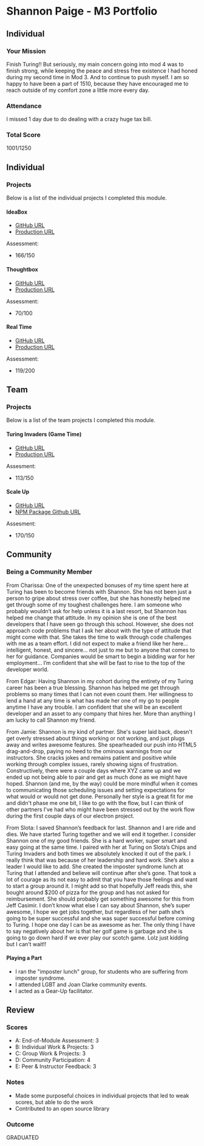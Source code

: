 # Shannon Paige - M3 Portfolio

## Individual

### Your Mission

Finish Turing!! But seriously, my main concern going into mod 4 was to finish strong, while keeping
the peace and stress free existence I had honed during my second time in Mod 3. And to continue to push
myself. I am so happy to have been a part of 1510, because they have encouraged me to reach outside of
my comfort zone a little more every day.
​
### Attendance

I missed 1 day due to do dealing with a crazy huge tax bill.

### Total Score

1001/1250

## Individual

### Projects

Below is a list of the individual projects I completed this module.

#### IdeaBox
* [GitHub URL](https://github.com/ShannonPaige/idea-box)
* [Production URL](https://idea-box-shannon.herokuapp.com/)

Assessment:
* 166/150


#### Thoughtbox

* [GitHub URL](https://github.com/ShannonPaige/thoughtbox)
* [Production URL](https://quiet-ridge-75785.herokuapp.com/dashboard)

Assessment:
* 70/100

#### Real Time

* [GitHub URL](https://github.com/ShannonPaige/real-time)
* [Production URL](https://obscure-castle-51089.herokuapp.com/)

Assessment:
* 119/200

## Team

### Projects

Below is a list of the team projects I completed this module.

#### Turing Invaders (Game Time)

* [GitHub URL](https://github.com/ShannonPaige/turing-invaders)
* [Production URL](http://shannonpaige.github.io/turing-invaders)

Assesment:
* 113/150

#### Scale Up

* [GitHub URL](https://github.com/jecrockett/image_resizer)
* [NPM Package Github URL](https://github.com/jecrockett/dimension_calculator)

Assesment:
* 170/150

## Community

### Being a Community Member

From Charissa:
One of the unexpected bonuses of my time spent here at Turing has been to become friends with Shannon. She has not been just a person to gripe about stress over coffee, but she has honestly helped me get through some of my toughest challenges here.  I am someone who probably wouldn’t ask for help unless it is a last resort, but Shannon has helped me change that attitude.  In my opinion she is one of the best developers that I have seen go through this school. However, she does not approach code problems that I ask her about with the type of attitude that might come with that. She takes the time to walk through code challenges with me as a team effort. I did not expect to make a friend like her here… intelligent, honest, and sincere… not just to me but to anyone that comes to her for guidance. Companies would be smart to begin a bidding war for her employment… I’m confident that she will be fast to rise to the top of the developer world.

From Edgar:
Having Shannon in my cohort during the entirety of my Turing career has been a true blessing. Shannon has helped me get through problems so many times that I can not even count them. Her willingness to lend a hand at any time is what has made her one of my go to people anytime I have any trouble. I am confident that she will be an excellent developer and an asset to any company that hires her. More than anything I am lucky to call Shannon my friend.

From Jamie:
Shannon is my kind of partner. She's super laid back, doesn't get overly stressed about things working or not working, and just plugs away and writes awesome features. She spearheaded our push into HTML5 drag-and-drop, paying no heed to the ominous warnings from our instructors. She cracks jokes and remains patient and positive while working through complex issues, rarely showing signs of frustration. Constructively, there were a couple days where XYZ came up and we ended up not being able to pair and get as much done as we might have hoped. Shannon (and me, by the way) could be more mindful when it comes to communicating those scheduling issues and setting expectations for what would or would not get done. Personally her style is a great fit for me and didn't phase me one bit, I like to go with the flow, but I can think of other partners I've had who might have been stressed out by the work flow during the first couple days of our electron project.

From Slota:
I saved Shannon’s feedback for last. Shannon and I are ride and dies. We have started Turing together and we will end it together. I consider Shannon one of my good friends. She is a hard worker, super smart and easy going at the same time. I paired with her at Turing on Slota’s Chips and Turing Invaders and both times we absolutely knocked it out of the park. I really think that was because of her leadership and hard work. She’s also a leader I would like to add. She created the imposter syndrome lunch at Turing that I attended and believe will continue after she’s gone. That took a lot of courage as its not easy to admit that you have those feelings and want to start a group around it. I might add so that hopefully Jeff reads this, she bought around $200 of pizza for the group and has not asked for reimbursement. She should probably get something awesome for this from Jeff Casimir. I don’t know what else I can say about Shannon, she’s super awesome, I hope we get jobs together, but regardless of her path she’s going to be super successful and she was super successful before coming to Turing. I hope one day I can be as awesome as her. The only thing I have to say negatively about her is that her golf game is garbage and she is going to go down hard if we ever play our scotch game. Lolz just kidding but I can’t wait!!

#### Playing a Part

* I ran the "imposter lunch" group, for students who are suffering from imposter syndrome.
* I attended LGBT and Joan Clarke community events.
* I acted as a Gear-Up facilitator.

## Review

### Scores

* A: End-of-Module Assessment: 3
* B: Individual Work & Projects: 3
* C: Group Work & Projects: 3
* D: Community Participation: 4
* E: Peer & Instructor Feedback: 3

### Notes

* Made some purposeful choices in individual projects that led to weak scores,
but able to do the work
* Contributed to an open source library

### Outcome

GRADUATED
